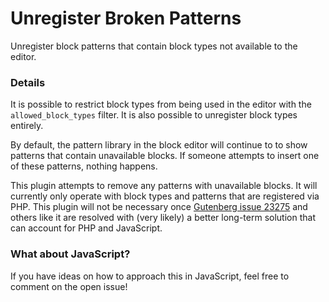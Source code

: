 # Unregister Broken Patterns

Unregister block patterns that contain block types not available to the editor.

### Details

It is possible to restrict block types from being used in the editor with the `allowed_block_types` filter. It is also possible
to unregister block types entirely.

By default, the pattern library in the block editor will continue to to show patterns that contain unavailable blocks. If someone
attempts to insert one of these patterns, nothing happens.

This plugin attempts to remove any patterns with unavailable blocks. It will currently only operate with block types and patterns
that are registered via PHP. This plugin will not be necessary once [Gutenberg issue 23275](https://github.com/WordPress/gutenberg/issues/23275)
and others like it are resolved with (very likely) a better long-term solution that can account for PHP and JavaScript.

### What about JavaScript?

If you have ideas on how to approach this in JavaScript, feel free to comment on the open issue!
